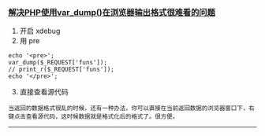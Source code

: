 ### [解决PHP使用var_dump()在浏览器输出格式很难看的问题](https://www.huaweicloud.com/articles/13476157.html)

1. 开启 xdebug
2. 用 pre

```
echo '<pre>';
var_dump($_REQUEST['funs']);
// print_r($_REQUEST['funs']);
echo '</pre>';
```



3. 直接查看源代码

```
当返回的数据格式很乱的时候，还有一种办法，你可以直接在当前返回数据的浏览器窗口下，右键点击查看源代码，这时候数据就是格式化后的格式了。很方便。
```

---

